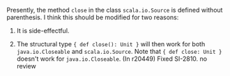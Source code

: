 Presently, the method `close` in the class `scala.io.Source` is defined without parenthesis. I think this should be modified for two reasons:

1. It is side-effectful.

2. The structural type `{ def close(): Unit }` will then work for both `java.io.Closeable` and `scala.io.Source`. Note that `{ def close: Unit }` doesn't work for `java.io.Closeable`.
(In r20449) Fixed SI-2810.
no review
